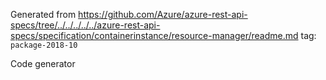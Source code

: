 Generated from https://github.com/Azure/azure-rest-api-specs/tree/../../../../../azure-rest-api-specs/specification/containerinstance/resource-manager/readme.md tag: `package-2018-10`

Code generator 


